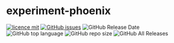 # experiment-phoenix

[![licence mit](https://img.shields.io/badge/license-MIT-blue.svg?style=flat-square)](http://hemersonvianna.mit-license.org/)
[![GitHub issues](https://img.shields.io/github/issues/org-victorinox/experiment-phoenix.svg)](https://github.com/org-victorinox/experiment-phoenix/issues)
![GitHub Release Date](https://img.shields.io/github/release-date/org-victorinox/experiment-phoenix.svg)
![GitHub top language](https://img.shields.io/github/languages/top/org-victorinox/experiment-phoenix.svg)
![GitHub repo size](https://img.shields.io/github/repo-size/org-victorinox/experiment-phoenix.svg)
![GitHub All Releases](https://img.shields.io/github/downloads/org-victorinox/experiment-phoenix/total.svg)